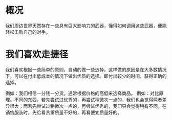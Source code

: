 # 概况
我们周边世界天然存在一些具有巨大影响力的武器，懂得如何调用这些武器，便能轻松击败自己的对手。

# 我们喜欢走捷径
我们喜欢根据一些简单的原则，自动的做一些选择。这样做的原因是在大多数情况下，可以在付出低成本的情况下做出优质的选择。即付出较少的时间，获得正确的选择。

例如：我们相信一分钱一分货。通常根据价格的高低来选择商品。
例如：对比原理。不同的东西，若先尝试过优秀的，再尝试稍微次一点的，我们也会觉得两者差异很大；而若先尝试过稍微次一点的，再尝试优秀的，我们只会觉得稍有不同。在销售服装时，先给看贵重质量不好的，再看便宜质量好的。
# 
